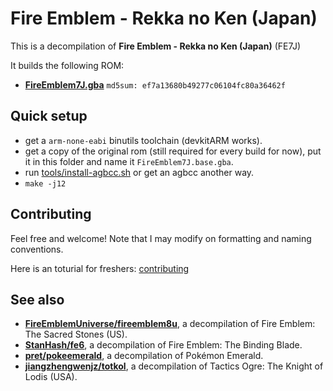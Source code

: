 # Fire Emblem - Rekka no Ken (Japan)

This is a decompilation of **Fire Emblem - Rekka no Ken (Japan)** (FE7J)

It builds the following ROM:

* **[FireEmblem7J.gba](https://datomatic.no-intro.org/index.php?page=show_record&s=23&n=0963)** `md5sum: ef7a13680b49277c06104fc80a36462f`

## Quick setup

- get a `arm-none-eabi` binutils toolchain (devkitARM works).
- get a copy of the original rom (still required for every build for now), put it in this folder and name it `FireEmblem7J.base.gba`.
- run [tools/install-agbcc.sh](tools/install-agbcc.sh) or get an agbcc another way.
- `make -j12`

## Contributing

Feel free and welcome! Note that I may modify on formatting and naming conventions.

Here is an toturial for freshers: [contributing](https://github.com/FireEmblemUniverse/fireemblem8u/blob/master/CONTRIBUTING.md)

## See also

* [**FireEmblemUniverse/fireemblem8u**](https://github.com/FireEmblemUniverse/fireemblem8u), a decompilation of Fire Emblem: The Sacred Stones (US).
* [**StanHash/fe6**](https://github.com/StanHash/fe6), a decompilation of Fire Emblem: The Binding Blade.
* [**pret/pokeemerald**](https://github.com/pret/pokeemerald), a decompilation of Pokémon Emerald.
* [**jiangzhengwenjz/totkol**](https://github.com/jiangzhengwenjz/totkol), a decompilation of Tactics Ogre: The Knight of Lodis (USA).
